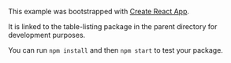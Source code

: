 This example was bootstrapped with [Create React App](https://github.com/facebook/create-react-app).

It is linked to the table-listing package in the parent directory for development purposes.

You can run `npm install` and then `npm start` to test your package.
